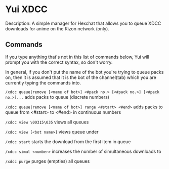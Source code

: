 # Yui XDCC
Description: A simple manager for Hexchat that allows you to queue XDCC downloads for anime on the Rizon network (only).

## Commands
If you type anything that's not in this list of commands below, Yui will prompt you with the correct syntax, so don't worry.

In general, if you don't put the name of the bot you're trying to queue packs on, then it is assumed that it is the bot of the channel(tab) which you are currently typing the commands into.

`/xdcc queue|remove [<name of bot>] <#pack no.> [<#pack no.>] [<#pack no.>]...` adds packs to queue (discrete numbers)

`/xdcc queue|remove [<name of bot>] range <#start> <#end>` adds packs to queue from <#start> to <#end> in continuous numbers

`/xdcc view \00315\035` views all queues

`/xdcc view [<bot name>]` views queue under <bot name>

`/xdcc start` starts the download from the first item in queue

`/xdcc simul <number>` increases the number of simultaneous downloads to <number>

`/xdcc purge` purges (empties) all queues
